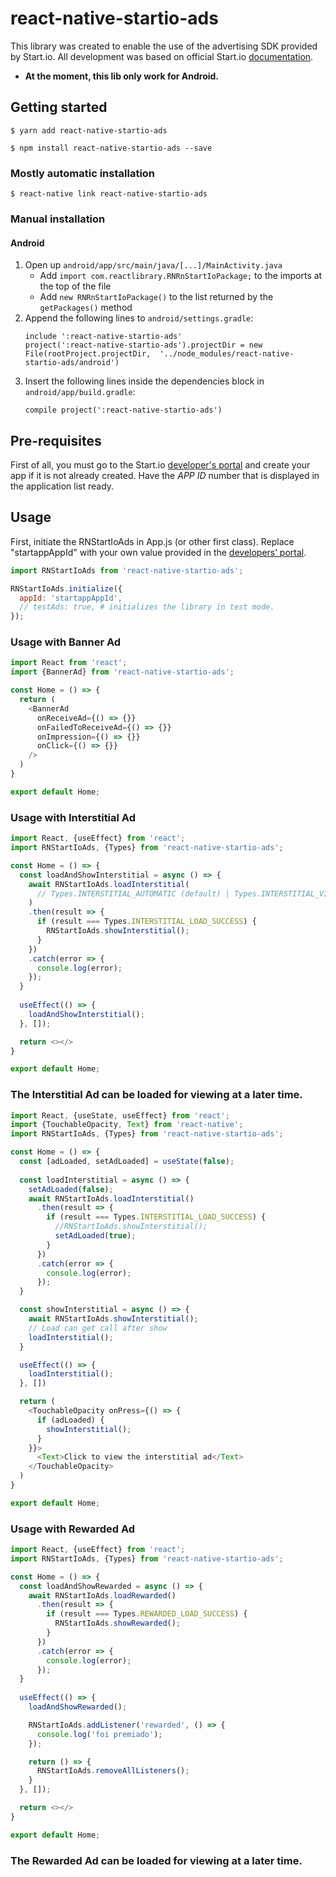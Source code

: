 # react-native-startio-ads

This library was created to enable the use of the advertising SDK provided by Start.io.
All development was based on official Start.io [documentation](https://support.start.io/hc/en-us/articles/360014774799-Integration-via-Maven).

* **At the moment, this lib only work for Android.**

## Getting started

`$ yarn add react-native-startio-ads`

`$ npm install react-native-startio-ads --save`

### Mostly automatic installation

`$ react-native link react-native-startio-ads`

### Manual installation

#### Android

1. Open up `android/app/src/main/java/[...]/MainActivity.java`
    - Add `import com.reactlibrary.RNRnStartIoPackage;` to the imports at the top of the file
    - Add `new RNRnStartIoPackage()` to the list returned by the `getPackages()` method
2. Append the following lines to `android/settings.gradle`:
    ```
    include ':react-native-startio-ads'
    project(':react-native-startio-ads').projectDir = new File(rootProject.projectDir, 	'../node_modules/react-native-startio-ads/android')
    ```
3. Insert the following lines inside the dependencies block in `android/app/build.gradle`:
    ```
	compile project(':react-native-startio-ads')
    ```

## Pre-requisites

First of all, you must go to the Start.io [developer's portal](https://portal.start.io/#/signin) and create your app if it is not already created. Have the *APP ID* number that is displayed in the application list ready.

## Usage

First, initiate the RNStartIoAds in App.js (or other first class). Replace "startappAppId" with your own value provided in the [developers’ portal](https://portal.start.io/#/signin).


```javascript
import RNStartIoAds from 'react-native-startio-ads';

RNStartIoAds.initialize({
  appId: 'startappAppId',
  // testAds: true, # initializes the library in test mode.
});
```

### Usage with **Banner Ad**
```javascript
import React from 'react';
import {BannerAd} from 'react-native-startio-ads';

const Home = () => {
  return (
    <BannerAd
	  onReceiveAd={() => {}}
      onFailedToReceiveAd={() => {}}
      onImpression={() => {}}
      onClick={() => {}}
	/>
  )
}

export default Home;
```

### Usage with **Interstitial Ad**
```javascript
import React, {useEffect} from 'react';
import RNStartIoAds, {Types} from 'react-native-startio-ads';

const Home = () => {
  const loadAndShowInterstitial = async () => {
    await RNStartIoAds.loadInterstitial(
      // Types.INTERSTITIAL_AUTOMATIC (default) | Types.INTERSTITIAL_VIDEO | Types.INTERSTITIAL_OFFERWALL
    )
    .then(result => {
      if (result === Types.INTERSTITIAL_LOAD_SUCCESS) {
        RNStartIoAds.showInterstitial();
      }
    })
    .catch(error => {
      console.log(error);
    });
  }
	
  useEffect(() => {
    loadAndShowInterstitial();
  }, []);

  return <></>
}

export default Home;
```

### The Interstitial Ad can be loaded for viewing at a later time.
```javascript
import React, {useState, useEffect} from 'react';
import {TouchableOpacity, Text} from 'react-native';
import RNStartIoAds, {Types} from 'react-native-startio-ads';

const Home = () => {
  const [adLoaded, setAdLoaded] = useState(false);
  
  const loadInterstitial = async () => {
    setAdLoaded(false);
    await RNStartIoAds.loadInterstitial()
      .then(result => {
        if (result === Types.INTERSTITIAL_LOAD_SUCCESS) {
          //RNStartIoAds.showInterstitial();
          setAdLoaded(true);
        }
      })
      .catch(error => {
        console.log(error);
      });
  }

  const showInterstitial = async () => {
    await RNStartIoAds.showInterstitial();
    // Load can get call after show
    loadInterstitial();
  }

  useEffect(() => {
    loadInterstitial();
  }, [])

  return (
    <TouchableOpacity onPress={() => {
      if (adLoaded) {
        showInterstitial();
      }
    }}>
      <Text>Click to view the interstitial ad</Text>
    </TouchableOpacity>
  )
}

export default Home;
```

### Usage with **Rewarded Ad**
```javascript
import React, {useEffect} from 'react';
import RNStartIoAds, {Types} from 'react-native-startio-ads';

const Home = () => {
  const loadAndShowRewarded = async () => {
    await RNStartIoAds.loadRewarded()
      .then(result => {
        if (result === Types.REWARDED_LOAD_SUCCESS) {
          RNStartIoAds.showRewarded();
        }
      })
      .catch(error => {
        console.log(error);
      });
  }
	
  useEffect(() => {
    loadAndShowRewarded();

    RNStartIoAds.addListener('rewarded', () => {
      console.log('foi premiado');
    });

    return () => {
      RNStartIoAds.removeAllListeners();
    }
  }, []);

  return <></>
}

export default Home;
```

### The Rewarded Ad can be loaded for viewing at a later time.
